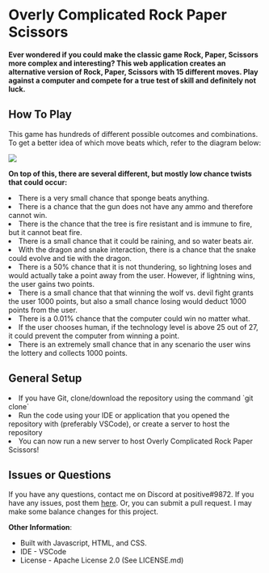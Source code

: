 # Overly Complicated Rock Paper Scissors

**Ever wondered if you could make the classic game Rock, Paper, Scissors more complex and interesting? This web application creates an alternative version of Rock, Paper, Scissors with 15 different moves. Play against a computer and compete for a true test of skill and definitely not luck.**

## How To Play
This game has hundreds of different possible outcomes and combinations. To get a better idea of which move beats which, refer to the diagram below:

<img src="https://i0.wp.com/cjleo.com/wp-content/uploads/2020/05/rps15_lovelace.jpg?resize=658%2C668&ssl=1">

**On top of this, there are several different, but mostly low chance twists that could occur:**
<li>There is a very small chance that sponge beats anything.</li>
<li>There is a chance that the gun does not have any ammo and therefore cannot win.</li>
<li>There is the chance that the tree is fire resistant and is immune to fire, but it cannot beat 
    fire.
</li>
<li>There is a small chance that it could be raining, and so water beats air.</li>
<li>With the dragon and snake interaction, there is a chance that the snake could evolve and tie with 
    the dragon.
</li>
<li>There is a 50% chance that it is not thundering, so lightning loses and would actually take a point away from the user.
     However, if lightning wins, the user gains two points.
</li>
<li>There is a small chance that that winning the wolf vs. devil fight grants the user 1000 points,
    but also a small chance losing would deduct 1000 points from the user.
</li>
<li>There is a 0.01% chance that the computer could win no matter what.</li>
<li>If the user chooses human, if the technology level is above 25 out of 27, it could prevent the computer 
    from winning a point.
</li>
<li>There is an extremely small chance that in any scenario the user wins the lottery and collects 1000 points.</li>

## General Setup
<li>If you have Git, clone/download the repository using the command `git clone`</li>
<li>Run the code using your IDE or application that you opened the repository with (preferably VSCode), or create a server to host the repository</li>
<li>You can now run a new server to host Overly Complicated Rock Paper Scissors!</li>

## Issues or Questions
If you have any questions, contact me on Discord at positive#9872. If you have any issues, post them [here](https://github.com/klclue03/OCRPS/issues). Or, you can submit a pull request. I may make some balance changes for this project.

**Other Information**:
- Built with Javascript, HTML, and CSS.
- IDE - VSCode
- License - Apache License 2.0 (See LICENSE.md)
